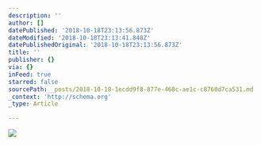 ```yaml
---
description: ''
author: []
datePublished: '2018-10-18T23:13:56.873Z'
dateModified: '2018-10-18T23:13:41.848Z'
datePublishedOriginal: '2018-10-18T23:13:56.873Z'
title: ''
publisher: {}
via: {}
inFeed: true
starred: false
sourcePath: _posts/2018-10-18-1ecdd9f8-877e-468c-ae1c-c8760d7ca531.md
_context: 'http://schema.org'
_type: Article

---
```

![](https://the-grid-user-content.s3-us-west-2.amazonaws.com/b62e38c8-1149-478c-83e7-cfb35e64bd00.jpg)